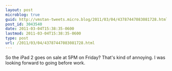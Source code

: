 ```yaml
---
layout: post
microblog: true
guid: http://vmstan-tweets.micro.blog/2011/03/04/43787447083081728.html
post_id: 3043540
date: 2011-03-04T15:38:35-0600
lastmod: 2011-03-04T15:38:35-0600
type: post
url: /2011/03/04/43787447083081728.html
---
```

So the iPad 2 goes on sale at 5PM on Friday? That's kind of annoying. I was looking forward to going before work.
